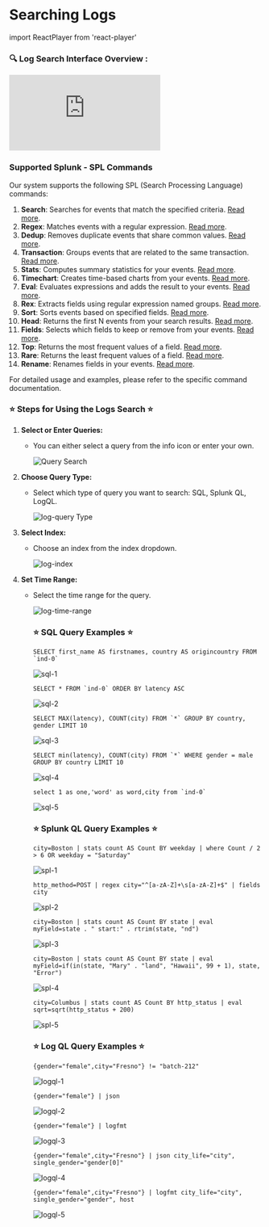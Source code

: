 # Searching Logs
import ReactPlayer from 'react-player'

### 🔍 Log Search Interface Overview :
<div class="responsive-iframe">
  <iframe
    src="https://www.youtube.com/embed/ROa2owJPOJo?si=IMJJuZmvDxEwCAov"
    title="YouTube video player"
    frameborder="0"
    allow="accelerometer; autoplay; clipboard-write; encrypted-media; gyroscope; picture-in-picture"
    allowfullscreen
  ></iframe>
</div>

### Supported Splunk - SPL Commands

Our system supports the following SPL (Search Processing Language) commands:

1. **Search**: Searches for events that match the specified criteria. [Read more](https://docs.splunk.com/Documentation/SplunkCloud/9.1.2312/SearchReference/Search).
2. **Regex**: Matches events with a regular expression. [Read more](https://docs.splunk.com/Documentation/SplunkCloud/9.1.2312/SearchReference/Regex).
3. **Dedup**: Removes duplicate events that share common values. [Read more](https://docs.splunk.com/Documentation/SplunkCloud/9.1.2312/SearchReference/Dedup).
4. **Transaction**: Groups events that are related to the same transaction. [Read more](https://docs.splunk.com/Documentation/SplunkCloud/9.1.2312/SearchReference/Transaction).
5. **Stats**: Computes summary statistics for your events. [Read more](https://docs.splunk.com/Documentation/SplunkCloud/9.1.2312/SearchReference/Stats).
6. **Timechart**: Creates time-based charts from your events. [Read more](https://docs.splunk.com/Documentation/SplunkCloud/9.1.2312/SearchReference/Timechart).
7. **Eval**: Evaluates expressions and adds the result to your events. [Read more](https://docs.splunk.com/Documentation/SplunkCloud/9.1.2312/SearchReference/Eval).
8. **Rex**: Extracts fields using regular expression named groups. [Read more](https://docs.splunk.com/Documentation/SplunkCloud/9.1.2312/SearchReference/Rex).
9. **Sort**: Sorts events based on specified fields. [Read more](https://docs.splunk.com/Documentation/SplunkCloud/9.1.2312/SearchReference/Sort).
10. **Head**: Returns the first N events from your search results. [Read more](https://docs.splunk.com/Documentation/SplunkCloud/9.1.2312/SearchReference/Head).
11. **Fields**: Selects which fields to keep or remove from your events. [Read more](https://docs.splunk.com/Documentation/SplunkCloud/9.1.2312/SearchReference/Fields).
12. **Top**: Returns the most frequent values of a field. [Read more](https://docs.splunk.com/Documentation/SplunkCloud/9.1.2312/SearchReference/Top).
13. **Rare**: Returns the least frequent values of a field. [Read more](https://docs.splunk.com/Documentation/SplunkCloud/9.1.2312/SearchReference/Rare).
14. **Rename**: Renames fields in your events. [Read more](https://docs.splunk.com/Documentation/SplunkCloud/9.1.2312/SearchReference/Rename).

For detailed usage and examples, please refer to the specific command documentation.


### ⭐ Steps for Using the Logs Search ⭐

1. **Select or Enter Queries:**
   - You can either select a query from the info icon or enter your own.

      ![Query Search](../static/img/icon-query.png)

2. **Choose Query Type:**
   - Select which type of query you want to search: SQL, Splunk QL, LogQL.
     
      ![log-query Type](../static/img/log-query-type.png)

3. **Select Index:**
   - Choose an index from the index dropdown.

      ![log-index](../static/img/log-index.png)

4. **Set Time Range:**
   - Select the time range for the query.

      ![log-time-range](../static/img/log-time.png)


      ### ⭐ SQL Query Examples ⭐
      ```
      SELECT first_name AS firstnames, country AS origincountry FROM `ind-0`
      ```
      ![sql-1](../static/img/sql-1.png)
      ```   
      SELECT * FROM `ind-0` ORDER BY latency ASC
      ```
      ![sql-2](../static/img/sql-2.png)
      ```
      SELECT MAX(latency), COUNT(city) FROM `*` GROUP BY country, gender LIMIT 10
      ```
      ![sql-3](../static/img/sql-3.png)
      ```
      SELECT min(latency), COUNT(city) FROM `*` WHERE gender = male GROUP BY country LIMIT 10
      ```
      ![sql-4](../static/img/sql-4.png)
      ```
      select 1 as one,'word' as word,city from `ind-0`
      ```
      ![sql-5](../static/img/sql-5.png)

      ### ⭐ Splunk QL Query Examples ⭐
      ```
      city=Boston | stats count AS Count BY weekday | where Count / 2 > 6 OR weekday = "Saturday"
      ```
      ![spl-1](../static/img/spl-1.png)
      ```
      http_method=POST | regex city="^[a-zA-Z]+\s[a-zA-Z]+$" | fields city
      ```
      ![spl-2](../static/img/spl-2.png)
      ```
      city=Boston | stats count AS Count BY state | eval myField=state . " start:" . rtrim(state, "nd")
      ```
      ![spl-3](../static/img/spl-3.png)
      ```
      city=Boston | stats count AS Count BY state | eval myField=if(in(state, "Mary" . "land", "Hawaii", 99 + 1), state, "Error")
      ```
      ![spl-4](../static/img/spl-4.png)
      ```
      city=Columbus | stats count AS Count BY http_status | eval sqrt=sqrt(http_status + 200)
      ```
      ![spl-5](../static/img/spl-5.png)

      ### ⭐ Log QL Query Examples ⭐
      ```
      {gender="female",city="Fresno"} != "batch-212"
      ```
      ![logql-1](../static/img/logql-1.png)
      ```
      {gender="female"} | json
      ```
      ![logql-2](../static/img/logql-2.png)
      ```
      {gender="female"} | logfmt
      ```
      ![logql-3](../static/img/logql-3.png)
      ```
      {gender="female",city="Fresno"} | json city_life="city", single_gender="gender[0]"
      ```
      ![logql-4](../static/img/logql-4.png)
      ```
      {gender="female",city="Fresno"} | logfmt city_life="city", single_gender="gender", host
      ```
      ![logql-5](../static/img/logql-5.png)
